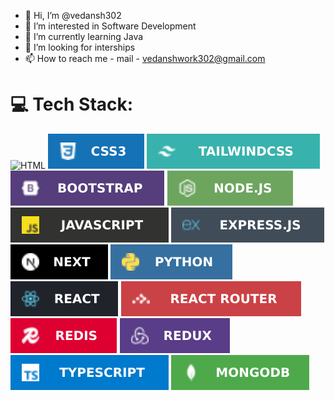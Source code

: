 - 👋 Hi, I’m @vedansh302
- 👀 I’m interested in Software Development
- 🌱 I’m currently learning Java
- 💞️ I’m looking for interships
- 📫 How to reach me - mail - vedanshwork302@gmail.com

# 💻 Tech Stack:

![HTML]([https://raw.githubusercontent.com/vedansh302/SVG/main/html.svg)
![Alt text](https://raw.githubusercontent.com/vedansh302/SVG/main/CSS.svg?token=GHSAT0AAAAAACVONZR6IPFC37RCCWR4ZLQCZVOCNNA)
![Alt text](https://raw.githubusercontent.com/vedansh302/SVG/main/tailwindcss.svg?token=GHSAT0AAAAAACVONZR7SDPL4P45DZ4JKRGWZVOCOPQ)
![Alt text](https://raw.githubusercontent.com/vedansh302/SVG/main/bootstrap.svg?token=GHSAT0AAAAAACVONZR6TEJEEVTHEPCODXOMZVOCOEQ)
![Alt text](https://raw.githubusercontent.com/vedansh302/SVG/main/nodejs.svg?token=GHSAT0AAAAAACVONZR734EM22AQ72EDKKG2ZVOCWCQ)
![Alt text](https://raw.githubusercontent.com/vedansh302/SVG/main/javascript.svg?token=GHSAT0AAAAAACVONZR6UJJIMWJCMLSZL3TYZVOCOYA)
![Alt text](https://raw.githubusercontent.com/vedansh302/SVG/main/expressjs.svg?token=GHSAT0AAAAAACVONZR6YLCGEF5ANG5KL3UIZVOCPEQ)
![Alt text](https://raw.githubusercontent.com/vedansh302/SVG/main/next.svg?token=GHSAT0AAAAAACVONZR7A5UHTQJKGJN3IYMIZVOCPOA)
![Alt text](https://raw.githubusercontent.com/vedansh302/SVG/main/python.svg?token=GHSAT0AAAAAACVONZR7YRBAPMB2ZZM6E5OYZVOCPXA)
![Alt text](https://raw.githubusercontent.com/vedansh302/SVG/main/react.svg?token=GHSAT0AAAAAACVONZR6IGRM7WCYJYYKISCMZVOCP7Q)
![Alt text](https://raw.githubusercontent.com/vedansh302/SVG/main/reactrouter.svg?token=GHSAT0AAAAAACVONZR6BL4LX7RZAFECPZX2ZVOCQGQ)
![Alt text](https://raw.githubusercontent.com/vedansh302/SVG/main/redis.svg?token=GHSAT0AAAAAACVONZR65C7GCWKGOX6ZY3GKZVOCQMQ)
![Alt text](https://raw.githubusercontent.com/vedansh302/SVG/main/redux.svg?token=GHSAT0AAAAAACVONZR7MY3YP3OFJMCQVW7QZVOCQVA)
![Alt text](https://raw.githubusercontent.com/vedansh302/SVG/main/typescript.svg?token=GHSAT0AAAAAACVONZR6I7V73AKWB2DJYWK4ZVOCQ7Q)
![Alt text](https://raw.githubusercontent.com/vedansh302/SVG/main/mongodb.svg?token=GHSAT0AAAAAACVONZR6JN3QY3VF4XGXL6GUZVOCSDQ)
